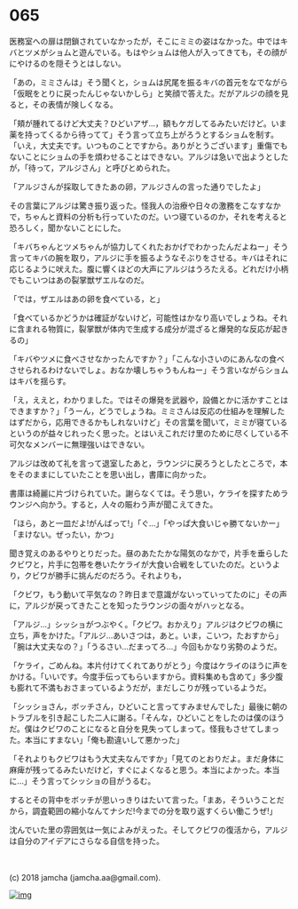 # 065

医務室への扉は閉鎖されていなかったが，そこにミミの姿はなかった。中ではキバとツメがショムと遊んでいる。もはやショムは他人が入ってきても，その顔がにやけるのを隠そうとはしない。  

「あの，ミミさんは」そう聞くと，ショムは尻尾を振るキバの首元をなでながら「仮眠をとりに戻ったんじゃないかしら」と笑顔で答えた。だがアルジの顔を見ると，その表情が険しくなる。  

「頬が腫れてるけど大丈夫？ひどいアザ…，額もケガしてるみたいだけど。いま薬を持ってくるから待ってて」そう言って立ち上がろうとするショムを制す。「いえ，大丈夫です。いつものことですから。ありがとうございます」重傷でもないことにショムの手を煩わせることはできない。アルジは急いで出ようとしたが，「待って，アルジさん」と呼びとめられた。  

「アルジさんが採取してきたあの卵，アルジさんの言った通りでしたよ」  

その言葉にアルジは驚き振り返った。怪我人の治療や日々の激務をこなすなかで，ちゃんと資料の分析も行っていたのだ。いつ寝ているのか，それを考えると恐ろしく，聞かないことにした。  

「キバちゃんとツメちゃんが協力してくれたおかげでわかったんだよねー」そう言ってキバの腕を取り，アルジに手を振るようなそぶりをさせる。キバはそれに応じるように吠えた。腹に響くほどの大声にアルジはうろたえる。どれだけ小柄でもこいつはあの裂掌獣ザエルなのだ。  

「では，ザエルはあの卵を食べている，と」  

「食べているかどうかは確証がないけど，可能性はかなり高いでしょうね。それに含まれる物質に，裂掌獣が体内で生成する成分が混ざると爆発的な反応が起きるの」  

「キバやツメに食べさせなかったんですか？」「こんな小さいのにあんなの食べさせられるわけないでしょ。おなか壊しちゃうもんねー」そう言いながらショムはキバを揺らす。  

「え，ええと，わかりました。ではその爆発を武器や，設備とかに活かすことはできますか？」「うーん，どうでしょうね。ミミさんは反応の仕組みを理解したはずだから，応用できるかもしれないけど」その言葉を聞いて，ミミが寝ているというのが益々じれったく思った。とはいえこれだけ里のために尽くしている不可欠なメンバーに無理強いはできない。  

アルジは改めて礼を言って退室したあと，ラウンジに戻ろうとしたところで，本をそのままにしていたことを思い出し，書庫に向かった。  

書庫は綺麗に片づけられていた。謝らなくては。そう思い，ケライを探すためラウンジへ向かう。すると，人々の賑わう声が聞こえてきた。  

「ほら，あと一皿だよ!がんばって!」「ぐ…」「やっぱ大食いじゃ勝てないかー」「まけない。ぜったい，かつ」  

聞き覚えのあるやりとりだった。昼のあたたかな陽気のなかで，片手を垂らしたクビワと，片手に包帯を巻いたケライが大食い合戦をしていたのだ。というより，クビワが勝手に挑んだのだろう。それよりも，  

「クビワ，もう動いて平気なの？昨日まで意識がないっていってたのに」その声に，アルジが戻ってきたことを知ったラウンジの面々がハッとなる。  

「アルジ…」シッショがつぶやく。「クビワ。おかえり」アルジはクビワの横に立ち，声をかけた。「アルジ…あいさつは，あと。いま，こいつ，たおすから」「腕は大丈夫なの？」「うるさい…だまってろ…」今回もかなり劣勢のようだ。  

「ケライ，ごめんね。本片付けてくれてありがとう」今度はケライのほうに声をかける。「いいです。今度手伝ってもらいますから。資料集めも含めて」多少腹も膨れて不満もおさまっているようだが，まだしこりが残っているようだ。  

「シッショさん，ボッチさん，ひどいこと言ってすみませんでした」最後に朝のトラブルを引き起こした二人に謝る。「そんな，ひどいことをしたのは僕のほうだ。僕はクビワのことになると自分を見失ってしまって。怪我もさせてしまった。本当にすまない」「俺も勘違いして悪かった」  

「それよりもクビワはもう大丈夫なんですか」「見てのとおりだよ。まだ身体に麻痺が残ってるみたいだけど，すぐによくなると思う。本当によかった。本当に…」そう言ってシッショの目がうるむ。  

するとその背中をボッチが思いっきりはたいて言った。「まあ，そういうことだから，調査範囲の縮小なんてナシだ!今までの分を取り返すくらい働こうぜ!」  

沈んでいた里の雰囲気は一気によみがえった。そしてクビワの復活から，アルジは自分のアイデアにさらなる自信を持った。  

<br>  
<br>  
(c) 2018 jamcha (jamcha.aa@gmail.com).  

[![img](http://i.creativecommons.org/l/by-nc-sa/4.0/88x31.png)](http://creativecommons.org/licenses/by-nc-sa/4.0/deed)